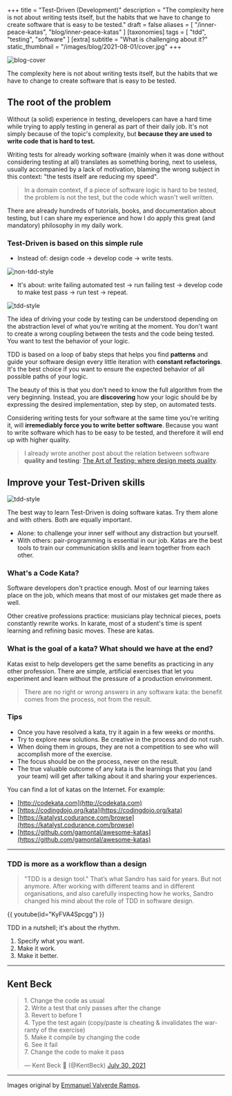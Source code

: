 +++
title = "Test-Driven (Development)"
description = "The complexity here is not about writing tests itself, but the habits that we have to change to create software that is easy to be tested."
draft = false
aliases = [ "/inner-peace-katas", "blog/inner-peace-katas" ]
[taxonomies]
tags = [ "tdd", "testing", "software" ]
[extra]
subtitle = "What is challenging about it?"
static_thumbnail = "/images/blog/2021-08-01/cover.jpg"
+++

![blog-cover](/images/blog/2021-08-01/cover.jpg)

The complexity here is not about writing tests itself, but the habits that we have to change to create software that is
easy to be tested.

<!-- more -->

## The root of the problem

Without (a solid) experience in testing, developers can have a hard time while trying to apply testing in general as
part of their daily job. It's not simply because of the topic's complexity, but **because they are used to write
code that is hard to test.**

Writing tests for already working software (mainly when it was done without considering testing at all) translates as
something boring, next to useless, usually accompanied by a lack of motivation, blaming the wrong subject in this
context: "the tests itself are reducing my speed".

> In a domain context, if a piece of software logic is hard to be tested, the problem is not the test, but the code which wasn't well written.

There are already hundreds of tutorials, books, and documentation about testing, but I can share my experience and how I
do apply this great (and mandatory) philosophy in my daily work.

### Test-Driven is based on this simple rule

- Instead of: design code -> develop code -> write tests.

![non-tdd-style](/images/blog/2021-08-01/non-tdd-style.png)

- It's about: write failing automated test -> run failing test -> develop code to make test pass -> run test -> repeat.

![tdd-style](/images/blog/2021-08-01/tdd-style.png)

The idea of driving your code by testing can be understood depending on the abstraction level of what you're writing at
the moment. You don't want to create a wrong coupling between the tests and the code being tested. You want to test the
behavior of your logic.

TDD is based on a loop of baby steps that helps you find **patterns** and guide your software design every little iteration
with **constant refactorings**. It's the best choice if you want to ensure the expected behavior of all possible paths of
your logic.

The beauty of this is that you don't need to know the full algorithm from the very beginning. Instead, you are
**discovering** how your logic should be by expressing the desired implementation, step by step, on automated tests.

Considering writing tests for your software at the same time you're writing it, will **irremediably force you to write
better software**. Because you want to write software which has to be easy to be tested, and therefore it will end up with
higher quality.

> I already wrote another post about the relation between software **quality and testing**: [The Art of Testing: where design meets quality](/blog/the-art-of-testing/).

## Improve your Test-Driven skills

![tdd-style](/images/blog/2021-08-01/tdd-style-with-git.png)

The best way to learn Test-Driven is doing software katas. Try them alone and with others. Both are equally important.

- Alone: to challenge your inner self without any distraction but yourself.
- With others: pair-programming is essential in our job. Katas are the best tools to train our communication skills and
  learn together from each other.

### What's a Code Kata?

Software developers don't practice enough. Most of our learning takes place on the job, which means that most of our
mistakes get made there as well.

Other creative professions practice: musicians play technical pieces, poets constantly rewrite works. In karate, most of
a student's time is spent learning and refining basic moves. These are katas.

### What is the goal of a kata? What should we have at the end?

Katas exist to help developers get the same benefits as practicing in any other profession. There are simple, artificial
exercises that let you experiment and learn without the pressure of a production environment.

> There are no right or wrong answers in any software kata: the benefit comes from the process, not from the result.

### Tips

- Once you have resolved a kata, try it again in a few weeks or months.
- Try to explore new solutions. Be creative in the process and do not rush.
- When doing them in groups, they are not a competition to see who will accomplish more of the exercise.
- The focus should be on the process, never on the result.
- The true valuable outcome of any kata is the learnings that you (and your team) will get after talking about it and
  sharing your experiences.

You can find a lot of katas on the Internet. For example:

- [http://codekata.com](http://codekata.com)
- [https://codingdojo.org/kata](https://codingdojo.org/kata)
- [https://katalyst.codurance.com/browse](https://katalyst.codurance.com/browse)
- [https://github.com/gamontal/awesome-katas](https://github.com/gamontal/awesome-katas)

---

### TDD is more as a workflow than a design

> "TDD is a design tool." That’s what Sandro has said for years. But not anymore. After working with different teams and in different organisations, and also carefully inspecting how he works, Sandro changed his mind about the role of TDD in software design.

{{ youtube(id="KyFVA4Spcgg") }}

TDD in a nutshell; it's about the rhythm.

1) Specify what you want.
2) Make it work.
3) Make it better.

---

## Kent Beck

<blockquote class="twitter-tweet"><p lang="en" dir="ltr">1. Change the code as usual<br>2. Write a test that only passes after the change<br>3. Revert to before 1<br>4. Type the test again (copy/paste is cheating &amp; invalidates the warranty of the exercise)<br>5. Make it compile by changing the code<br>6. See it fail<br>7. Change the code to make it pass</p>&mdash; Kent Beck 🌻 (@KentBeck) <a href="https://twitter.com/KentBeck/status/1421257650113634304?ref_src=twsrc%5Etfw">July 30, 2021</a></blockquote> <script async src="https://platform.twitter.com/widgets.js" charset="utf-8"></script>

---

Images original by [Emmanuel Valverde Ramos](https://x.com/evrtrabajo).

